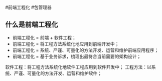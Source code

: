 #前端工程化 #包管理器 

## 什么是前端工程化

- 前端工程化 = 前端 + 软件工程；
- 前端工程化 = 将工程方法系统化地应用到前端开发中；
- 前端工程化 = 系统、严谨、可量化的方法开发、运营和维护前端应用程序；
- 前端工程化 = 基于业务诉求，梳理出最符合当前需要的架构设计； 

软件工程：将工程方法系统化地软件工程应用到软件开发中；
工程方法：以系统、严谨、可量化的方法开发、运营和维护软件；



